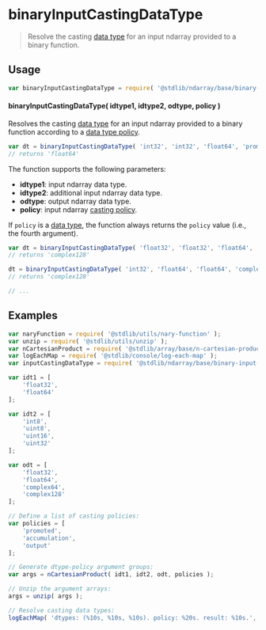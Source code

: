 <!--

@license Apache-2.0

Copyright (c) 2025 The Stdlib Authors.

Licensed under the Apache License, Version 2.0 (the "License");
you may not use this file except in compliance with the License.
You may obtain a copy of the License at

   http://www.apache.org/licenses/LICENSE-2.0

Unless required by applicable law or agreed to in writing, software
distributed under the License is distributed on an "AS IS" BASIS,
WITHOUT WARRANTIES OR CONDITIONS OF ANY KIND, either express or implied.
See the License for the specific language governing permissions and
limitations under the License.

-->

# binaryInputCastingDataType

> Resolve the casting [data type][@stdlib/ndarray/dtypes] for an input ndarray provided to a binary function.

<!-- Section to include introductory text. Make sure to keep an empty line after the intro `section` element and another before the `/section` close. -->

<section class="intro">

</section>

<!-- /.intro -->

<!-- Package usage documentation. -->

<section class="usage">

## Usage

<!-- eslint-disable id-length -->

```javascript
var binaryInputCastingDataType = require( '@stdlib/ndarray/base/binary-input-casting-dtype' );
```

#### binaryInputCastingDataType( idtype1, idtype2, odtype, policy )

Resolves the casting [data type][@stdlib/ndarray/dtypes] for an input ndarray provided to a binary function according to a [data type policy][@stdlib/ndarray/input-casting-policies].

<!-- eslint-disable id-length -->

```javascript
var dt = binaryInputCastingDataType( 'int32', 'int32', 'float64', 'promoted' );
// returns 'float64'
```

The function supports the following parameters:

-   **idtype1**: input ndarray data type.
-   **idtype2**: additional input ndarray data type.
-   **odtype**: output ndarray data type.
-   **policy**: input ndarray [casting policy][@stdlib/ndarray/input-casting-policies].

If `policy` is a [data type][@stdlib/ndarray/dtypes], the function always returns the `policy` value (i.e., the fourth argument).

<!-- eslint-disable id-length -->

```javascript
var dt = binaryInputCastingDataType( 'float32', 'float32', 'float64', 'complex128' );
// returns 'complex128'

dt = binaryInputCastingDataType( 'int32', 'float64', 'float64', 'complex128' );
// returns 'complex128'

// ...
```

</section>

<!-- /.usage -->

<!-- Package usage notes. Make sure to keep an empty line after the `section` element and another before the `/section` close. -->

<section class="notes">

</section>

<!-- /.notes -->

<!-- Package usage examples. -->

<section class="examples">

## Examples

<!-- eslint no-undef: "error" -->

```javascript
var naryFunction = require( '@stdlib/utils/nary-function' );
var unzip = require( '@stdlib/utils/unzip' );
var nCartesianProduct = require( '@stdlib/array/base/n-cartesian-product' );
var logEachMap = require( '@stdlib/console/log-each-map' );
var inputCastingDataType = require( '@stdlib/ndarray/base/binary-input-casting-dtype' );

var idt1 = [
    'float32',
    'float64'
];

var idt2 = [
    'int8',
    'uint8',
    'uint16',
    'uint32'
];

var odt = [
    'float32',
    'float64',
    'complex64',
    'complex128'
];

// Define a list of casting policies:
var policies = [
    'promoted',
    'accumulation',
    'output'
];

// Generate dtype-policy argument groups:
var args = nCartesianProduct( idt1, idt2, odt, policies );

// Unzip the argument arrays:
args = unzip( args );

// Resolve casting data types:
logEachMap( 'dtypes: (%10s, %10s, %10s). policy: %20s. result: %10s.', args[ 0 ], args[ 1 ], args[ 2 ], args[ 3 ], naryFunction( inputCastingDataType, 4 ) );
```

</section>

<!-- /.examples -->

<!-- Section to include cited references. If references are included, add a horizontal rule *before* the section. Make sure to keep an empty line after the `section` element and another before the `/section` close. -->

<section class="references">

</section>

<!-- /.references -->

<!-- Section for related `stdlib` packages. Do not manually edit this section, as it is automatically populated. -->

<section class="related">

</section>

<!-- /.related -->

<!-- Section for all links. Make sure to keep an empty line after the `section` element and another before the `/section` close. -->

<section class="links">

[@stdlib/ndarray/dtypes]: https://github.com/stdlib-js/stdlib/tree/develop/lib/node_modules/%40stdlib/ndarray/dtypes

[@stdlib/ndarray/input-casting-policies]: https://github.com/stdlib-js/stdlib/tree/develop/lib/node_modules/%40stdlib/ndarray/input-casting-policies

</section>

<!-- /.links -->
